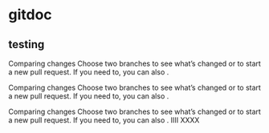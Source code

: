 # gitdoc
##  testing 

Comparing changes
Choose two branches to see what’s changed or to start a new pull request. If you need to, you can also .



Comparing changes
Choose two branches to see what’s changed or to start a new pull request. If you need to, you can also .

Comparing changes
Choose two branches to see what’s changed or to start a new pull request. If you need to, you can also .
IIII
XXXX
